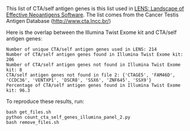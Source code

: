 This list of CTA/self antigen genes is this list used in [LENS: Landscape of Effective Neoantigens Software](https://academic.oup.com/bioinformatics/article/39/6/btad322/7162685). The list comes from the Cancer Testis Antigen Database (http://www.cta.lncc.br/) 

Here is the overlap between the Illumina Twist Exome kit and CTA/self antigen genes:

```{console}
Number of unique CTA/self antigen genes used in LENS: 214
Number of CTA/self antigen genes found in Illumina Twist Exome kit: 206
Number of CTA/self antigen genes not found in Illumina Twist Exome kit: 8
CTA/self antigen genes not found in file 2: {'CTAGE5', 'FAM46D', 'CCDC36', 'VENTXP1', 'DSCR8', 'SSX6', 'ZNF645', 'SSX9'}
Percentage of CTA/self antigen genes found in Illumina Twist Exome kit: 96.3
```

To reproduce these results, run:

```{bash}
bash get_files.sh
python count_cta_self_genes_illumina_panel_2.py
bash remove_files.sh
```